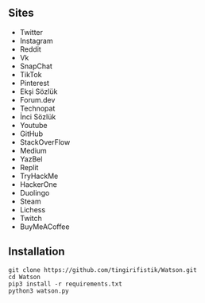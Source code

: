 <h2>Sites</h2>

* Twitter<br>
* Instagram<br>
* Reddit<br>
* Vk<br>
* SnapChat<br>
* TikTok<br>
* Pinterest<br>
* Ekşi Sözlük<br>
* Forum.dev<br>
* Technopat<br>
* İnci Sözlük<br>
* Youtube<br>
* GitHub<br>
* StackOverFlow<br>
* Medium<br>
* YazBel<br>
* Replit<br>
* TryHackMe<br>
* HackerOne<br>
* Duolingo<br>
* Steam<br>
* Lichess<br>
* Twitch<br>
* BuyMeACoffee


<h2>Installation</h2>

```
git clone https://github.com/tingirifistik/Watson.git
cd Watson
pip3 install -r requirements.txt
python3 watson.py
```
